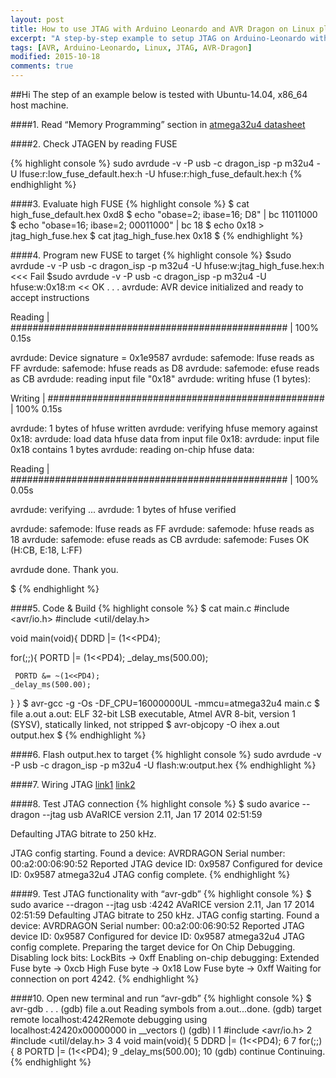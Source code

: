 ```yaml
---
layout: post
title: How to use JTAG with Arduino Leonardo and AVR Dragon on Linux platform
excerpt: "A step-by-step example to setup JTAG on Arduino-Leonardo with AVR Dragon on Linux Platform"
tags: [AVR, Arduino-Leonardo, Linux, JTAG, AVR-Dragon]
modified: 2015-10-18
comments: true
---
```


##Hi
The step of an example below is tested with Ubuntu-14.04, x86_64 host machine.

####1. Read “Memory Programming” section in [atmega32u4 datasheet](http://www.atmel.com/Images/Atmel-7766-8-bit-AVR-ATmega16U4-32U4_Datasheet.pdf)

####2. Check JTAGEN by reading FUSE

  {% highlight console %}
  sudo avrdude -v -P usb -c dragon_isp -p m32u4 -U lfuse:r:low_fuse_default.hex:h -U hfuse:r:high_fuse_default.hex:h
  {% endhighlight %}

####3. Evaluate high FUSE
  {% highlight console  %}
  $ cat high_fuse_default.hex
  0xd8
  $ echo "obase=2; ibase=16; D8" | bc
  11011000
  $ echo "obase=16; ibase=2; 00011000" | bc
  18
  $ echo 0x18 > jtag_high_fuse.hex
  $ cat jtag_high_fuse.hex
  0x18
  $
  {% endhighlight %}

####4. Program new FUSE to target
  {% highlight console  %}
  $sudo avrdude -v -P usb -c dragon_isp  -p m32u4 -U  hfuse:w:jtag_high_fuse.hex:h <<< Fail
  $sudo avrdude -v -P usb -c dragon_isp  -p m32u4 -U  hfuse:w:0x18:m << OK
  .
  .
  .
  avrdude: AVR device initialized and ready to accept instructions

  Reading | ################################################## | 100% 0.15s

  avrdude: Device signature = 0x1e9587
  avrdude: safemode: lfuse reads as FF
  avrdude: safemode: hfuse reads as D8
  avrdude: safemode: efuse reads as CB
  avrdude: reading input file "0x18"
  avrdude: writing hfuse (1 bytes):

  Writing | ################################################## | 100% 0.15s

  avrdude: 1 bytes of hfuse written
  avrdude: verifying hfuse memory against 0x18:
  avrdude: load data hfuse data from input file 0x18:
  avrdude: input file 0x18 contains 1 bytes
  avrdude: reading on-chip hfuse data:

  Reading | ################################################## | 100% 0.05s

  avrdude: verifying ...
  avrdude: 1 bytes of hfuse verified

  avrdude: safemode: lfuse reads as FF
  avrdude: safemode: hfuse reads as 18
  avrdude: safemode: efuse reads as CB
  avrdude: safemode: Fuses OK (H:CB, E:18, L:FF)

  avrdude done.  Thank you.

  $
  {% endhighlight %}

####5. Code & Build
  {% highlight console  %}
  $ cat main.c
  #include <avr/io.h>
  #include <util/delay.h>

   void main(void){
   DDRD |= (1<<PD4);

   for(;;){
    PORTD |= (1<<PD4);
    _delay_ms(500.00);

     PORTD &= ~(1<<PD4);
    _delay_ms(500.00);
   }
  }
  $ avr-gcc -g -Os -DF_CPU=16000000UL -mmcu=atmega32u4 main.c
  $ file a.out
  a.out: ELF 32-bit LSB  executable, Atmel AVR 8-bit, version 1 (SYSV), statically linked, not stripped
  $ avr-objcopy -O ihex a.out output.hex
  $
  {% endhighlight %}

####6. Flash output.hex to target
  {% highlight console  %}
  sudo avrdude -v -P usb -c dragon_isp -p m32u4 -U flash:w:output.hex
  {% endhighlight %}

####7. Wiring JTAG
  [link1](http://www.atmel.com/webdoc/avrdragon/avrdragon.using_ocd_physical_jtag.html)
  [link2](http://www.atmel.com/webdoc/atmelice/atmelice.using_ocd_physical_jtag.html)

####8. Test JTAG connection
  {% highlight console  %}
  $ sudo avarice --dragon --jtag usb
  AVaRICE version 2.11, Jan 17 2014 02:51:59

  Defaulting JTAG bitrate to 250 kHz.

  JTAG config starting.
  Found a device: AVRDRAGON
  Serial number:  00:a2:00:06:90:52
  Reported JTAG device ID: 0x9587
  Configured for device ID: 0x9587 atmega32u4
  JTAG config complete.
  {% endhighlight %}

####9. Test JTAG functionality with “avr-gdb”
  {% highlight console  %}
  $ sudo avarice --dragon --jtag usb :4242
  AVaRICE version 2.11, Jan 17 2014 02:51:59
  Defaulting JTAG bitrate to 250 kHz.
  JTAG config starting.
  Found a device: AVRDRAGON
  Serial number:  00:a2:00:06:90:52
  Reported JTAG device ID: 0x9587
  Configured for device ID: 0x9587 atmega32u4
  JTAG config complete.
  Preparing the target device for On Chip Debugging.
  Disabling lock bits:  LockBits -> 0xff
  Enabling on-chip debugging:
  Extended Fuse byte -> 0xcb
  High Fuse byte -> 0x18
  Low Fuse byte -> 0xff
  Waiting for connection on port 4242.
  {% endhighlight %}


####10. Open new terminal and run “avr-gdb”
  {% highlight console  %}
  $ avr-gdb
  .
  .
  .
  (gdb) file a.out Reading symbols from a.out...done.
  (gdb) target remote localhost:4242Remote debugging using localhost:42420x00000000 in __vectors ()
  (gdb) l
  1 #include <avr/io.h>
  2 #include <util/delay.h>
  3
  4 void main(void){
  5  DDRD |= (1<<PD4);
  6
  7  for(;;){
  8   PORTD |= (1<<PD4);
  9   _delay_ms(500.00);
  10 (gdb) continue
  Continuing.
  {% endhighlight %}


